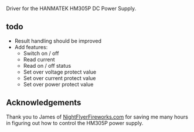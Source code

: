 Driver for the HANMATEK HM305P DC Power Supply.

## todo
* Result handling should be improved
* Add features:
    + Switch on / off
	+ Read current
	+ Read on / off status
	+ Set over voltage protect value
	+ Set over current protect value
	+ Set over power protect value

## Acknowledgements
Thank you to James of [NightFlyerFireworks.com](http://nightflyerfireworks.com/) for saving me many hours in figuring out how to control the HM305P power supply.
